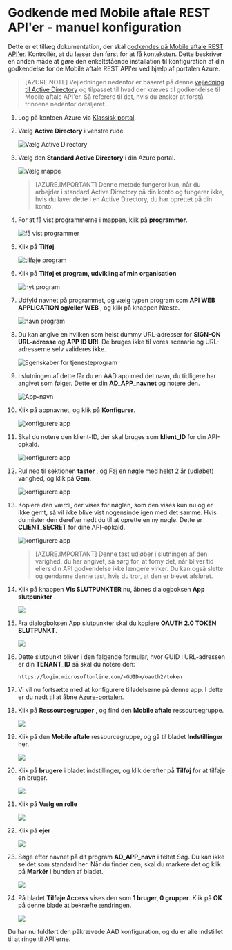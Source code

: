 <properties 
    pageTitle="Godkende med Mobile aftale REST API'er - manuel konfiguration"
    description="Beskriver, hvordan du manuelt konfigurerer godkendelse til Mobile aftale REST API'er" 
    services="mobile-engagement" 
    documentationCenter="mobile" 
    authors="piyushjo"
    manager="erikre"
    editor=""/>

<tags
    ms.service="mobile-engagement"
    ms.devlang="na"
    ms.topic="article"
    ms.tgt_pltfrm="mobile-multiple"
    ms.workload="mobile" 
    ms.date="08/19/2016"
    ms.author="piyushjo"/>

# <a name="authenticate-with-mobile-engagement-rest-apis---manual-setup"></a>Godkende med Mobile aftale REST API'er - manuel konfiguration

Dette er et tillæg dokumentation, der skal [godkendes på Mobile aftale REST API'er](mobile-engagement-api-authentication.md). Kontrollér, at du læser den først for at få konteksten. Dette beskriver en anden måde at gøre den enkeltstående installation til konfiguration af din godkendelse for de Mobile aftale REST API'er ved hjælp af portalen Azure. 

>[AZURE.NOTE] Vejledningen nedenfor er baseret på denne [vejledning til Active Directory](../resource-group-create-service-principal-portal.md) og tilpasset til hvad der kræves til godkendelse til Mobile aftale API'er. Så referere til det, hvis du ønsker at forstå trinnene nedenfor detaljeret. 

1. Log på kontoen Azure via [Klassisk portal](https://manage.windowsazure.com/).

2. Vælg **Active Directory** i venstre rude.

     ![Vælg Active Directory][1]

3. Vælg den **Standard Active Directory** i din Azure portal. 

     ![Vælg mappe][2]

    >[AZURE.IMPORTANT] Denne metode fungerer kun, når du arbejder i standard Active Directory på din konto og fungerer ikke, hvis du laver dette i en Active Directory, du har oprettet på din konto. 

4. For at få vist programmerne i mappen, klik på **programmer**.

     ![få vist programmer][3]

5. Klik på **Tilføj**. 

     ![tilføje program][4]

6. Klik på **Tilføj et program, udvikling af min organisation**

     ![nyt program][5]

6. Udfyld navnet på programmet, og vælg typen program som **API WEB APPLICATION og/eller WEB** , og klik på knappen Næste.

     ![navn program][6]

7. Du kan angive en hvilken som helst dummy URL-adresser for **SIGN-ON URL-adresse** og **APP ID URI**. De bruges ikke til vores scenarie og URL-adresserne selv valideres ikke.  

     ![Egenskaber for tjenesteprogram][7]

8. I slutningen af dette får du en AAD app med det navn, du tidligere har angivet som følger. Dette er din **AD\_APP\_navnet** og notere den.  

     ![App-navn][8]

9. Klik på appnavnet, og klik på **Konfigurer**.

     ![konfigurere app][9]

10. Skal du notere den klient-ID, der skal bruges som **klient\_ID** for din API-opkald. 

     ![konfigurere app][10]

11. Rul ned til sektionen **taster** , og Føj en nøgle med helst 2 år (udløbet) varighed, og klik på **Gem**. 

     ![konfigurere app][11]


12. Kopiere den værdi, der vises for nøglen, som den vises kun nu og er ikke gemt, så vil ikke blive vist nogensinde igen med det samme. Hvis du mister den derefter nødt du til at oprette en ny nøgle. Dette er **CLIENT_SECRET** for dine API-opkald. 

     ![konfigurere app][12]

    >[AZURE.IMPORTANT] Denne tast udløber i slutningen af den varighed, du har angivet, så sørg for, at forny det, når bliver tid ellers din API godkendelse ikke længere virker. Du kan også slette og gendanne denne tast, hvis du tror, at den er blevet afsløret.
 
13. Klik på knappen **Vis SLUTPUNKTER** nu, åbnes dialogboksen **App slutpunkter** . 

    ![][13]

14. Fra dialogboksen App slutpunkter skal du kopiere **OAUTH 2.0 TOKEN SLUTPUNKT**. 

    ![][14]

15. Dette slutpunkt bliver i den følgende formular, hvor GUID i URL-adressen er din **TENANT_ID** så skal du notere den: 

        https://login.microsoftonline.com/<GUID>/oauth2/token

16. Vi vil nu fortsætte med at konfigurere tilladelserne på denne app. I dette er du nødt til at åbne [Azure-portalen](https://portal.azure.com). 

17. Klik på **Ressourcegrupper** , og find den **Mobile aftale** ressourcegruppe.  

    ![][15]

18. Klik på den **Mobile aftale** ressourcegruppe, og gå til bladet **Indstillinger** her. 

    ![][16]

19. Klik på **brugere** i bladet indstillinger, og klik derefter på **Tilføj** for at tilføje en bruger. 

    ![][17]

20. Klik på **Vælg en rolle**

    ![][18]

21. Klik på **ejer**

    ![][19]

22. Søge efter navnet på dit program **AD\_APP\_navn** i feltet Søg. Du kan ikke se det som standard her. Når du finder den, skal du markere det og klik på **Markér** i bunden af bladet. 

    ![][20]

23. På bladet **Tilføje Access** vises den som **1 bruger, 0 grupper**. Klik på **OK** på denne blade at bekræfte ændringen. 

    ![][21]

Du har nu fuldført den påkrævede AAD konfiguration, og du er alle indstillet til at ringe til API'erne. 

<!-- Images -->
[1]: ./media/mobile-engagement-api-authentication-manual/active-directory.png
[2]: ./media/mobile-engagement-api-authentication-manual/active-directory-details.png
[3]: ./media/mobile-engagement-api-authentication-manual/view-applications.png
[4]: ./media/mobile-engagement-api-authentication-manual/add-icon.png
[5]: ./media/mobile-engagement-api-authentication-manual/what-do-you-want-to-do.png
[6]: ./media/mobile-engagement-api-authentication-manual/tell-us-about-your-application.png
[7]: ./media/mobile-engagement-api-authentication-manual/app-properties.png
[8]: ./media/mobile-engagement-api-authentication-manual/aad-app.png
[9]: ./media/mobile-engagement-api-authentication-manual/configure-menu.png
[10]: ./media/mobile-engagement-api-authentication-manual/client-id.png
[11]: ./media/mobile-engagement-api-authentication-manual/client_secret.png
[12]: ./media/mobile-engagement-api-authentication-manual/keys.png
[13]: ./media/mobile-engagement-api-authentication-manual/view-endpoints.png
[14]: ./media/mobile-engagement-api-authentication-manual/app-endpoints.png
[15]: ./media/mobile-engagement-api-authentication-manual/resource-groups.png
[16]: ./media/mobile-engagement-api-authentication-manual/resource-groups-settings.png
[17]: ./media/mobile-engagement-api-authentication-manual/add-users.png
[18]: ./media/mobile-engagement-api-authentication-manual/add-role.png
[19]: ./media/mobile-engagement-api-authentication-manual/select-role.png
[20]: ./media/mobile-engagement-api-authentication-manual/add-user-select.png
[21]: ./media/mobile-engagement-api-authentication-manual/add-access-final.png



